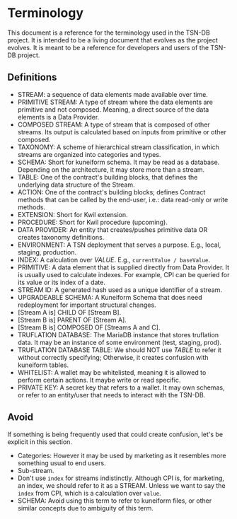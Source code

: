 # Terminology

This document is a reference for the terminology used in the TSN-DB project. It is intended to be a living document that evolves as the project evolves. It is meant to be a reference for developers and users of the TSN-DB project.

## Definitions

- STREAM: a sequence of data elements made available over time.
- PRIMITIVE STREAM: A type of stream where the data elements are primitive and not composed. Meaning, a direct source of the data elements is a Data Provider.
- COMPOSED STREAM: A type of stream that is composed of other streams. Its output is calculated based on inputs from primitive or other composed.
- TAXONOMY: A scheme of hierarchical stream classification, in which streams are organized into categories and types.
- SCHEMA: Short for kuneiform schema. It may be read as a database. Depending on the architecture, it may store more than a stream.
- TABLE: One of the contract's building blocks, that defines the underlying data structure of the Stream.
- ACTION: One of the contract's building blocks; defines Contract methods that can be called by the end-user, i.e.: data read-only or write methods.
- EXTENSION: Short for Kwil extension.
- PROCEDURE: Short for Kwil procedure (upcoming).
- DATA PROVIDER: An entity that creates/pushes primitive data OR creates taxonomy definitions.
- ENVIRONMENT: A TSN deployment that serves a purpose. E.g., local, staging, production.
- INDEX: A calculation over _VALUE_. E.g., `currentValue / baseValue`.
- PRIMITIVE: A data element that is supplied directly from Data Provider. It is usually used to calculate indexes. For example, CPI can be queried for its value or its index of a date.
- STREAM ID: A generated hash used as a unique identifier of a stream.
- UPGRADEABLE SCHEMA: A Kuneiform Schema that does need redeployment for important structural changes.
- [Stream A is] CHILD OF [Stream B].
- [Stream B is] PARENT OF [Stream A].
- [Stream B is] COMPOSED OF [Streams A and C].
- TRUFLATION DATABASE: The MariaDB instance that stores truflation data. It may be an instance of some environment (test, staging, prod).
- TRUFLATION DATABASE TABLE: We should NOT use _TABLE_ to refer it without correctly specifying; Otherwise, it creates confusion with kuneiform tables.
- WHITELIST: A wallet may be whitelisted, meaning it is allowed to perform certain actions. It maybe write or read specific.
- PRIVATE KEY: A secret key that refers to a wallet. It may own schemas, or refer to an entity/user that needs to interact with the TSN-DB.


## Avoid
If something is being frequently used that could create confusion, let's be explicit in this section.

- Categories: However it may be used by marketing as it resembles more something usual to end users.
- Sub-stream.
- Don't use `index` for streams indistinctly. Although CPI is, for marketing, an index, we should refer to it as a STREAM. Unless we want to say the `index` from CPI, which is a calculation over `value`.
- SCHEMA: Avoid using this term to refer to kuneiform files, or other similar concepts due to ambiguity of this term.